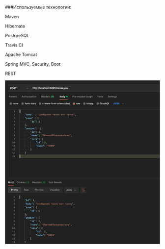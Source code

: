 ###Используемые технологии:

Maven

Hibernate

PostgreSQL

Travis CI

Apache Tomcat

Spring MVC, Security, Boot

REST

![img.png](img.png)